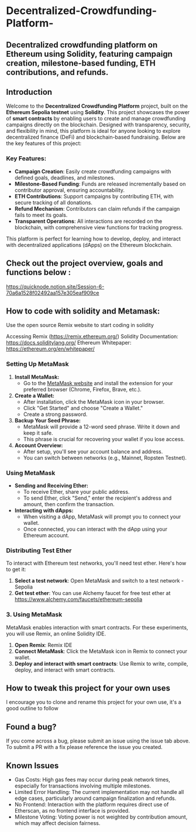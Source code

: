 # Decentralized-Crowdfunding-Platform-

## Decentralized crowdfunding platform on Ethereum using Solidity, featuring campaign creation, milestone-based funding, ETH contributions, and refunds.

## Introduction

Welcome to the **Decentralized Crowdfunding Platform** project, built on the **Ethereum Sepolia testnet** using **Solidity**. This project showcases the power of **smart contracts** by enabling users to create and manage crowdfunding campaigns directly on the blockchain. Designed with transparency, security, and flexibility in mind, this platform is ideal for anyone looking to explore decentralized finance (DeFi) and blockchain-based fundraising. Below are the key features of this project:

### Key Features:
- **Campaign Creation**: Easily create crowdfunding campaigns with defined goals, deadlines, and milestones.
- **Milestone-Based Funding**: Funds are released incrementally based on contributor approval, ensuring accountability.
- **ETH Contributions**: Support campaigns by contributing ETH, with secure tracking of all donations.
- **Refund Mechanism**: Contributors can claim refunds if the campaign fails to meet its goals.
- **Transparent Operations**: All interactions are recorded on the blockchain, with comprehensive view functions for tracking progress.

This platform is perfect for learning how to develop, deploy, and interact with decentralized applications (dApps) on the Ethereum blockchain.

## Check out the project overview, goals and functions below :
https://quicknode.notion.site/Session-6-70a6a1528f02492aa157e305eaf909ce

## How to code with solidity and Metamask:
Use the open source Remix website to start coding in solidity 

Accessing Remix (https://remix.ethereum.org/)
Solidity Documentation: https://docs.soliditylang.org/
Ethereum Whitepaper: https://ethereum.org/en/whitepaper/

### Setting Up MetaMask

1. **Install MetaMask:**
    - Go to the [MetaMask website](https://metamask.io/) and install the extension for your preferred browser (Chrome, Firefox, Brave, etc.).
2. **Create a Wallet:**
    - After installation, click the MetaMask icon in your browser.
    - Click "Get Started" and choose "Create a Wallet."
    - Create a strong password.
3. **Backup Your Seed Phrase:**
    - MetaMask will provide a 12-word seed phrase. Write it down and keep it safe.
    - This phrase is crucial for recovering your wallet if you lose access.
4. **Account Overview:**
    - After setup, you'll see your account balance and address.
    - You can switch between networks (e.g., Mainnet, Ropsten Testnet).

### Using MetaMask

- **Sending and Receiving Ether:**
    - To receive Ether, share your public address.
    - To send Ether, click "Send," enter the recipient's address and amount, then confirm the transaction.
- **Interacting with dApps:**
    - When visiting a dApp, MetaMask will prompt you to connect your wallet.
    - Once connected, you can interact with the dApp using your Ethereum account.
 
### **Distributing Test Ether**

To interact with Ethereum test networks, you'll need test ether. Here's how to get it:

1. **Select a test network**: Open MetaMask and switch to a test network - Sepolia
2. **Get test ether**: You can use Alchemy faucet for free test ether at https://www.alchemy.com/faucets/ethereum-sepolia

### 3. **Using MetaMask**

MetaMask enables interaction with smart contracts. For these experiments, you will use Remix, an online Solidity IDE.

1. **Open Remix**: Remix IDE
2. **Connect MetaMask**: Click the MetaMask icon in Remix to connect your wallet.
3. **Deploy and interact with smart contracts**: Use Remix to write, compile, deploy, and interact with smart contracts.

## How to tweak this project for your own uses
I encourage you to clone and rename this project for your own use, it's a good outline to follow

## Found a bug?
If you come across a bug, please submit an issue using the issue tab above. To submit a PR with a fix please reference the issue you created.

## Known Issues
- Gas Costs: High gas fees may occur during peak network times, especially for transactions involving multiple milestones.
- Limited Error Handling: The current implementation may not handle all edge cases, particularly around campaign finalization and refunds.
- No Frontend: Interaction with the platform requires direct use of Etherscan, as no frontend interface is provided.
- Milestone Voting: Voting power is not weighted by contribution amount, which may affect decision fairness.

